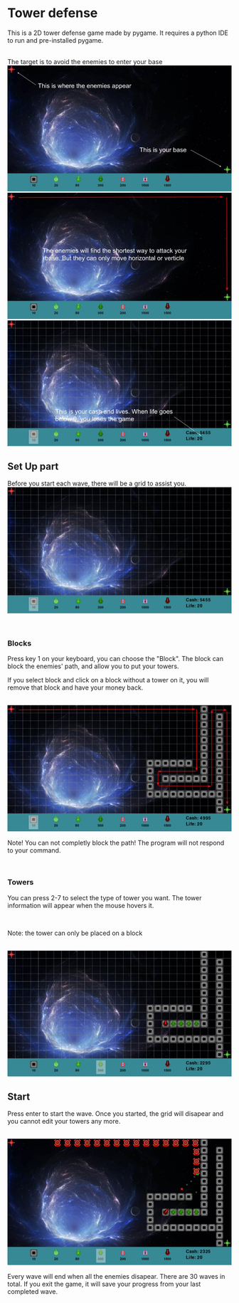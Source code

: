 # Tower defense
This is a 2D tower defense game made by pygame. It requires a python IDE to run and pre-installed pygame.

<br>
The target is to avoid the enemies to enter your base

<br>
<img src = "readme_images/pygame-td.jpg">

<img src = "readme_images/pygame-td (1).jpg">

<img src = "readme_images/pygame-td (2).jpg">

<br>

## Set Up part
Before you start each wave, there will be a grid to assist you.
<br>
<img src = "readme_images/pygame-td (3).jpg">

<br>

### Blocks
Press key 1 on your keyboard, you can choose the "Block". The block can block the enemies' path, and allow you to put your towers.

If you select block and click on a block without a tower on it, you will remove that block and have your money back.

<br>
<img src = "readme_images/pygame-td (4).jpg">
<br>

Note! You can not completly block the path! The program will not respond to your command.

<br>

### Towers
You can press 2-7 to select the type of tower you want. The tower information will appear when the mouse hovers it.

<br>

Note: the tower can only be placed on a block

<br>

<img src = "readme_images/pygame-td (5).jpg">

## Start
Press enter to start the wave. Once you started, the grid will disapear and you cannot edit your towers any more.

<br>

<img src = "readme_images/pygame-td (6).jpg">

Every wave will end when all the enemies disapear.
There are 30 waves in total.
If you exit the game, it will save your progress from your last completed wave.
